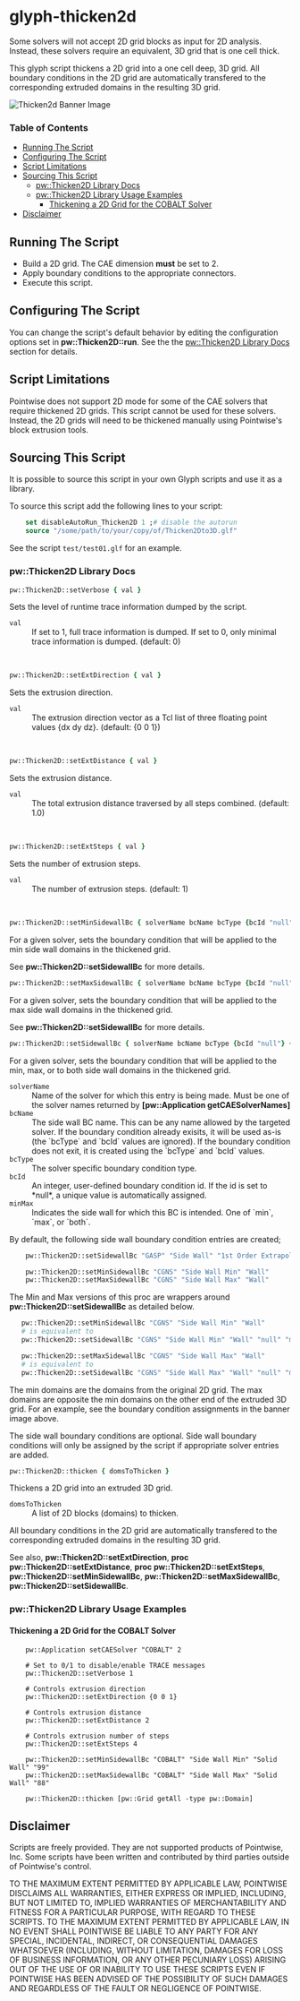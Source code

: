 # glyph-thicken2d
Some solvers will not accept 2D grid blocks as input for 2D analysis. Instead, these solvers require an equivalent, 3D grid that is one cell thick.

This glyph script thickens a 2D grid into a one cell deep, 3D grid. All boundary conditions in the 2D grid are automatically transfered to the corresponding extruded domains in the resulting 3D grid.

![Thicken2d Banner Image](../master/images/banner.png  "thicken2d banner Image")


### Table of Contents
* [Running The Script](#running-the-script)
* [Configuring The Script](#configuring-the-script)
* [Script Limitations](#script-limitations)
* [Sourcing This Script](#sourcing-this-script)
    * [pw::Thicken2D Library Docs](#pwthicken2d-library-docs)
    * [pw::Thicken2D Library Usage Examples](#pwthicken2d-library-usage-examples)
        * [Thickening a 2D Grid for the COBALT Solver](#thickening-a-2d-grid-for-the-cobalt-solver)
* [Disclaimer](#disclaimer)


## Running The Script

* Build a 2D grid. The CAE dimension **must** be set to 2.
* Apply boundary conditions to the appropriate connectors.
* Execute this script.


## Configuring The Script

You can change the script's default behavior by editing the configuration options
set in **pw::Thicken2D::run**. See the the [pw::Thicken2D Library Docs](#pwthicken2d-library-docs) section for details.


## Script Limitations

Pointwise does not support 2D mode for some of the CAE solvers that require thickened 2D grids. This script cannot be used for these solvers. Instead, the 2D grids will need to be thickened manually using Pointwise's block extrusion tools.


## Sourcing This Script

It is possible to source this script in your own Glyph scripts and use it as a library.

To source this script add the following lines to your script:

```Tcl
    set disableAutoRun_Thicken2D 1 ;# disable the autorun
    source "/some/path/to/your/copy/of/Thicken2Dto3D.glf"
```

See the script `test/test01.glf` for an example.


### pw::Thicken2D Library Docs

```Tcl
pw::Thicken2D::setVerbose { val }
```
Sets the level of runtime trace information dumped by the script.
<dl>
  <dt><code>val</code></dt>
  <dd>If set to 1, full trace information is dumped. If set to 0, only minimal trace information is dumped. (default: 0)</dd>
</dl>
<br/>

```Tcl
pw::Thicken2D::setExtDirection { val }
```
Sets the extrusion direction.
<dl>
  <dt><code>val</code></dt>
  <dd>The extrusion direction vector as a Tcl list of three floating point values {dx dy dz}. (default: {0 0 1})</dd>
</dl>
<br/>

```Tcl
pw::Thicken2D::setExtDistance { val }
```
Sets the extrusion distance.
<dl>
  <dt><code>val</code></dt>
  <dd>The total extrusion distance traversed by all steps combined. (default: 1.0)</dd>
</dl>
<br/>

```Tcl
pw::Thicken2D::setExtSteps { val }
```
Sets the number of extrusion steps.
<dl>
  <dt><code>val</code></dt>
  <dd>The number of extrusion steps. (default: 1)</dd>
</dl>
<br/>

```Tcl
pw::Thicken2D::setMinSidewallBc { solverName bcName bcType {bcId "null"} }
```
For a given solver, sets the boundary condition that will be applied to the min side wall domains in the thickened grid.

See **pw::Thicken2D::setSidewallBc** for more details.
<br/>

```Tcl
pw::Thicken2D::setMaxSidewallBc { solverName bcName bcType {bcId "null"} }
```
For a given solver, sets the boundary condition that will be applied to the max side wall domains in the thickened grid.

See **pw::Thicken2D::setSidewallBc** for more details.
<br/>

```Tcl
pw::Thicken2D::setSidewallBc { solverName bcName bcType {bcId "null"} {minMax "both"} }
```
For a given solver, sets the boundary condition that will be applied to the min, max, or to both side wall domains in the thickened grid.
<dl>
  <dt><code>solverName</code></dt>
  <dd>Name of the solver for which this entry is being made. Must be one of the solver names returned by
    <b>[pw::Application getCAESolverNames]</b></dd>
  <dt><code>bcName</code></dt>
  <dd>The side wall BC name. This can be any name allowed by the targeted solver.  If the boundary condition already
      exisits, it will be used as-is (the `bcType` and `bcId` values are ignored). If the boundary condition does not
      exit, it is created using the `bcType` and `bcId` values.</dd>
  <dt><code>bcType</code></dt>
  <dd>The solver specific boundary condition type.</dd>
  <dt><code>bcId</code></dt>
  <dd>An integer, user-defined boundary condition id. If the id is set to *null*, a unique value is automatically
      assigned.</dd>
  <dt><code>minMax</code></dt>
  <dd>Indicates the side wall for which this BC is intended. One of `min`, `max`, or `both`.</dd>
</dl>

By default, the following side wall boundary condition entries are created;
```Tcl
    pw::Thicken2D::setSidewallBc "GASP" "Side Wall" "1st Order Extrapolation"

    pw::Thicken2D::setMinSidewallBc "CGNS" "Side Wall Min" "Wall"
    pw::Thicken2D::setMaxSidewallBc "CGNS" "Side Wall Max" "Wall"
```

The Min and Max versions of this proc are wrappers around **pw::Thicken2D::setSidewallBc** as detailed below.
```Tcl
   pw::Thicken2D::setMinSidewallBc "CGNS" "Side Wall Min" "Wall"
   # is equivalent to
   pw::Thicken2D::setSidewallBc "CGNS" "Side Wall Min" "Wall" "null" "min"

   pw::Thicken2D::setMaxSidewallBc "CGNS" "Side Wall Max" "Wall"
   # is equivalent to
   pw::Thicken2D::setSidewallBc "CGNS" "Side Wall Max" "Wall" "null" "max"
```

The min domains are the domains from the original 2D grid. The max domains are opposite the min domains on the other end of the extruded 3D grid. For an example, see the boundary condition assignments in the banner image above.

The side wall boundary conditions are optional. Side wall boundary conditions will only be assigned by the script if appropriate solver entries are added.
<br/>

```Tcl
pw::Thicken2D::thicken { domsToThicken }
```
Thickens a 2D grid into an extruded 3D grid.
<dl>
  <dt><code>domsToThicken</code></dt>
  <dd>A list of 2D blocks (domains) to thicken.</dd>
</dl>

All boundary conditions in the 2D grid are automatically transfered to the corresponding extruded domains in the resulting 3D grid.

See also, **pw::Thicken2D::setExtDirection**, **proc pw::Thicken2D::setExtDistance**, **proc pw::Thicken2D::setExtSteps**, **pw::Thicken2D::setMinSidewallBc**, **pw::Thicken2D::setMaxSidewallBc**, **pw::Thicken2D::setSidewallBc**.
<br/>

### pw::Thicken2D Library Usage Examples

#### Thickening a 2D Grid for the COBALT Solver

```Glyph
    pw::Application setCAESolver "COBALT" 2

    # Set to 0/1 to disable/enable TRACE messages
    pw::Thicken2D::setVerbose 1

    # Controls extrusion direction
    pw::Thicken2D::setExtDirection {0 0 1}

    # Controls extrusion distance
    pw::Thicken2D::setExtDistance 2

    # Controls extrusion number of steps
    pw::Thicken2D::setExtSteps 4

    pw::Thicken2D::setMinSidewallBc "COBALT" "Side Wall Min" "Solid Wall" "99"
    pw::Thicken2D::setMaxSidewallBc "COBALT" "Side Wall Max" "Solid Wall" "88"

    pw::Thicken2D::thicken [pw::Grid getAll -type pw::Domain]
```

## Disclaimer
Scripts are freely provided. They are not supported products of
Pointwise, Inc. Some scripts have been written and contributed by third
parties outside of Pointwise's control.

TO THE MAXIMUM EXTENT PERMITTED BY APPLICABLE LAW, POINTWISE DISCLAIMS
ALL WARRANTIES, EITHER EXPRESS OR IMPLIED, INCLUDING, BUT NOT LIMITED
TO, IMPLIED WARRANTIES OF MERCHANTABILITY AND FITNESS FOR A PARTICULAR
PURPOSE, WITH REGARD TO THESE SCRIPTS. TO THE MAXIMUM EXTENT PERMITTED
BY APPLICABLE LAW, IN NO EVENT SHALL POINTWISE BE LIABLE TO ANY PARTY
FOR ANY SPECIAL, INCIDENTAL, INDIRECT, OR CONSEQUENTIAL DAMAGES
WHATSOEVER (INCLUDING, WITHOUT LIMITATION, DAMAGES FOR LOSS OF BUSINESS
INFORMATION, OR ANY OTHER PECUNIARY LOSS) ARISING OUT OF THE USE OF OR
INABILITY TO USE THESE SCRIPTS EVEN IF POINTWISE HAS BEEN ADVISED OF THE
POSSIBILITY OF SUCH DAMAGES AND REGARDLESS OF THE FAULT OR NEGLIGENCE OF
POINTWISE.
